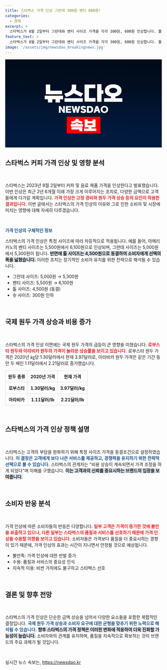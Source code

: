 ```yaml
---
title: 스타벅스 가격 인상 그란데 300원·벤티 600원!
categories:
  - 경제
excerpt: >
  스타벅스가 8월 2일부터 그란데와 벤티 사이즈 가격을 각각 300원, 600원 인상합니다. 톨 사이즈는 유지되고 숏 사이즈는 300원 인하! 국제 원두값 상승으로 불가피한 조치라는 스타벅스의 설명, 커피 애호가들의 반응은? 클릭해 자세히 알아보세요!
feature_text: >
  스타벅스가 8월 2일부터 그란데와 벤티 사이즈 가격을 각각 300원, 600원 인상합니다. 톨 사이즈는 유지되고 숏 사이즈는 300원 인하! 국제 원두값 상승으로 불가피한 조치라는 스타벅스의 설명, 커피 애호가들의 반응은? 클릭해 자세히 알아보세요!
image: '/assets/img/newsdao_breakingnews.jpg'
---
```


<p><img src="/assets/img/newsdao_breakingnews.jpg" alt="ontimetimes 속보" /></p>

<h2 data-ke-size="size26">스타벅스 커피 가격 인상 및 영향 분석</h2>

<p data-ke-size="size16">&nbsp;</p>

<p>스타벅스는 2023년 8월 2일부터 커피 및 음료 제품 가격을 인상한다고 발표했습니다. 이번 인상은 최근 2년 6개월 이래 가장 크게 이루어지는 조치로, 다양한 금액으로 고객들에게 다가갈 계획입니다. <b><span style="color: #ee2323;">가격 인상은 고정 경비와 원두 가격 상승 등의 요인이 작용한 결과입니다.</span></b> 이번 글에서는 스타벅스의 가격 인상의 이유와 그로 인한 소비자 및 시장에 미치는 영향에 대해 자세히 다루겠습니다.</p>

<p data-ke-size="size16">&nbsp;</p>

<p><b><span style="color: #1a5490;">가격 인상의 구체적인 정보</span></b></p>

<p>스타벅스의 가격 인상은 특정 사이즈에 따라 차등적으로 적용됩니다. 예를 들어, 아메리카노의 벤티 사이즈는 5,500원에서 6,100원으로 인상되며, 그란데 사이즈는 5,000원에서 5,300원이 됩니다. <b><span style="background-color: #21538527;">반면에 톨 사이즈는 4,500원으로 동결하여 소비자에게 선택의 폭을 넓혔습니다.</span></b> 이러한 조치는 장기적인 소비자 유치를 위한 전략으로 해석될 수 있습니다.</p>

<ul style="list-style-type: disc;">
  <li>그란데 사이즈: 5,000원 → 5,300원</li>
  <li>벤티 사이즈: 5,500원 → 6,100원</li>
  <li>톨 사이즈: 4,500원 (동결)</li>
  <li>숏 사이즈: 300원 인하</li>
</ul>

<p data-ke-size="size16">&nbsp;</p>

<h2 data-ke-size="size26">국제 원두 가격 상승과 비용 증가</h2>

<p data-ke-size="size16">&nbsp;</p>

<p>스타벅스의 가격 인상 이면에는 국제 원두 가격의 급등이 큰 영향을 미쳤습니다. <b><span style="color: #ee2323;">로부스타 원두와 아라비카 원두의 가격이 놀라운 상승률을 보이고 있습니다.</span></b> 로부스타 원두 가격은 2020년 ㎏당 1.30달러에서 현재 3.97달러로, 아라비카 원두 가격은 같은 기간 동안 두 배인 1.11달러에서 2.21달러로 증가했습니다.</p>

<table style="width:100%; border-collapse:collapse;">
  <tr>
    <th style="border: 1px solid #ddd; padding: 8px;">원두 종류</th>
    <th style="border: 1px solid #ddd; padding: 8px;">2020년 가격</th>
    <th style="border: 1px solid #ddd; padding: 8px;">현재 가격</th>
  </tr>
  <tr>
    <td style="border: 1px solid #ddd; padding: 8px; text-align: center;"><b>로부스타</b></td>
    <td style="border: 1px solid #ddd; padding: 8px; text-align: center;"><b>1.30달러/kg</b></td>
    <td style="border: 1px solid #ddd; padding: 8px; text-align: center;"><b>3.97달러/kg</b></td>
  </tr>
  <tr>
    <td style="border: 1px solid #ddd; padding: 8px; text-align: center;"><b>아라비카</b></td>
    <td style="border: 1px solid #ddd; padding: 8px; text-align: center;"><b>1.11달러/lb</b></td>
    <td style="border: 1px solid #ddd; padding: 8px; text-align: center;"><b>2.21달러/lb</b></td>
  </tr>
</table>

<p data-ke-size="size16">&nbsp;</p>

<h2 data-ke-size="size26">스타벅스의 가격 인상 정책 설명</h2>

<p data-ke-size="size16">&nbsp;</p>

<p>스타벅스는 고객의 부담을 완화하기 위해 특정 사이즈 가격을 동결조건으로 설정하였습니다. <b><span style="color: #1a5490;">이 결정은 고객에게 보다 나은 서비스를 제공하고, 경쟁력을 유지하기 위한 전략적 선택으로 볼 수 있습니다.</span></b> 스타벅스의 관계자는 "비용 상승이 계속되면서 가격 조정을 하게 되었다"며 이해를 구했습니다. <b><span style="background-color: #21538527;">이는 고객과의 신뢰를 중요시하는 브랜드의 입장을 보여줍니다.</span></b></p>

<p data-ke-size="size16">&nbsp;</p>

<h2 data-ke-size="size26">소비자 반응 분석</h2>

<p data-ke-size="size16">&nbsp;</p>

<p>가격 인상에 따른 소비자들의 반응은 다양합니다. <b><span style="color: #ee2323;">일부 고객은 가격이 증가한 것에 불만을 표출하고 있으나, 다른 일부는 스타벅스의 품질과 서비스를 선호하기 때문에 가격 인상을 수용할 의향을 보이고 있습니다.</span></b> 소비자들은 가격보다 품질을 더 중요시하는 경향이 있기 때문에, 가격 인상의 효과는 시간이 지나면서 안정될 것으로 예상됩니다.</p>

<ul style="list-style-type: disc;">
  <li>불만족: 가격 인상에 대한 반발 증가</li>
  <li>수용: 품질과 서비스의 중요성 인식</li>
  <li>지속적 이용: 비싼 가치에도 불구하고 스타벅스 선호</li>
</ul>

<p data-ke-size="size16">&nbsp;</p>

<h2 data-ke-size="size26">결론 및 향후 전망</h2>

<p data-ke-size="size16">&nbsp;</p>

<p>스타벅스의 가격 인상은 단순한 금액 상승을 넘어서 다양한 요소들을 포함한 복합적인 결정입니다. <b><span style="color: #1a5490;">국제 원두 가격 상승과 소비자 요구에 대한 균형을 맞추기 위한 노력으로 해석될 수 있습니다.</span></b> <b><span style="background-color: #21538527;">향후 스타벅스의 가격 정책은 이러한 변화에 적응하여 더욱 진화할 가능성이 높습니다.</span></b> 소비자와의 관계를 유지하며, 품질을 지속적으로 확보하는 것이 브랜드의 주요 과제가 될 것입니다.</p>

<p data-ke-size="size16">&nbsp;</p>
실시간 뉴스 속보는, <a href="https://newsdao.kr" rel="dofollow">https://newsdao.kr</a>


